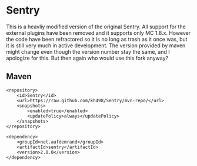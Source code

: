 # Sentry

This is a heavliy modified version of the original Sentry. All support for the external plugins have been removed and it supports only MC 1.8.x. However the code have been refractored so it is no long as trash as it once was, but it is still very much in active development. The version provided by maven might change even though the version number stay the same, and I apologize for this. But then again who would use this fork anyway? 



## Maven 

```
<repository>
    <id>Sentry</id>
    <url>https://raw.github.com/kh498/Sentry/mvn-repo/</url>
    <snapshots>
        <enabled>true</enabled>
        <updatePolicy>always</updatePolicy>
    </snapshots>
</repository>
```

```
<dependency>
    <groupId>net.aufdemrand</groupId>
    <artifactId>sentry</artifactId>
    <version>2.0.0</version>
</dependency>
```
